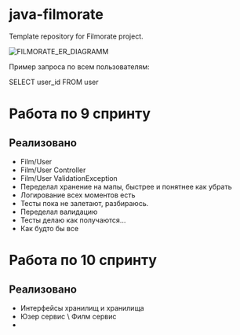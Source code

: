 # java-filmorate
Template repository for Filmorate project.

![FILMORATE_ER_DIAGRAMM](/home/yura/Загрузки/Filmorate.png)


Пример запроса по всем пользователям:

SELECT user_id
FROM user


# Работа по 9 спринту
## Реализовано
* Film/User
* Film/User Controller
* Film/User ValidationException
* Переделал хранение на мапы, быстрее и понятнее как убрать 
* Логирование всех моментов есть
* Тесты пока не залетают, разбираюсь.
* Переделал валидацию
* Тесты делаю как получаются...
* Как будто бы все

# Работа по 10 спринту
## Реализовано
* Интерфейсы хранилищ и хранилища
* Юзер сервис \ Филм сервис
* 
